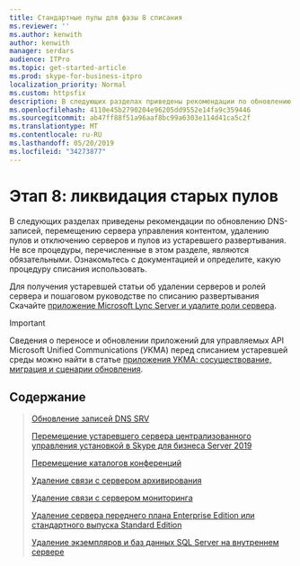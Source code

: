```yaml
---
title: Стандартные пулы для фазы 8 списания
ms.reviewer: ''
ms.author: kenwith
author: kenwith
manager: serdars
audience: ITPro
ms.topic: get-started-article
ms.prod: skype-for-business-itpro
localization_priority: Normal
ms.custom: httpsfix
description: В следующих разделах приведены рекомендации по обновлению DNS-записей, перемещению сервера управления контентом, удалению пулов и отключению серверов и пулов из устаревшего развертывания. Не все процедуры, перечисленные в этом разделе, являются обязательными. Ознакомьтесь с документацией и определите, какую процедуру списания использовать.
ms.openlocfilehash: 4110e45b2790204e96205dd9552e14fa9c359446
ms.sourcegitcommit: ab47ff88f51a96aaf8bc99a6303e114d41ca5c2f
ms.translationtype: MT
ms.contentlocale: ru-RU
ms.lasthandoff: 05/20/2019
ms.locfileid: "34273877"
---
```

# <a name="phase-8-decommission-legacy-pools"></a>Этап 8: ликвидация старых пулов

В следующих разделах приведены рекомендации по обновлению DNS-записей, перемещению сервера управления контентом, удалению пулов и отключению серверов и пулов из устаревшего развертывания. Не все процедуры, перечисленные в этом разделе, являются обязательными. Ознакомьтесь с документацией и определите, какую процедуру списания использовать. 
  
Для получения устаревшей статьи об удалении серверов и ролей сервера и пошаговом руководстве по списанию развертывания Скачайте [приложение Microsoft Lync Server и удалите роли сервера](https://go.microsoft.com/fwlink/p/?linkId=246227). 
  
> [!IMPORTANT]
> Сведения о переносе и обновлении приложений для управляемых API Microsoft Unified Communications (УКМА) перед списанием устаревшей среды можно найти в статье [приложения УКМА: сосуществование, миграция и сценарии обновления](https://go.microsoft.com/fwlink/p/?LinkId=269555).
  
## <a name="in-this-section"></a>Содержание

> [Обновление записей DNS SRV](update-dns-srv-records.md)
> 
> [Перемещение устаревшего сервера централизованного управления установкой в Skype для бизнеса Server 2019](move-the-central-management-server.md)
> 
> [Перемещение каталогов конференций](move-conference-directories.md)
> 
> [Удаление связи с сервером архивирования](remove-the-archiving-server-association.md)
> 
> [Удаление связи с сервером мониторинга](remove-the-monitoring-server-association.md)
> 
> [Удаление сервера переднего плана Enterprise Edition или стандартного выпуска Standard Edition](remove-the-front-end-server.md)
> 
> [Удаление экземпляров и баз данных SQL Server на внутреннем сервере](remove-sql-server-instances-and-databases-on-the-back-end-server.md)
    

